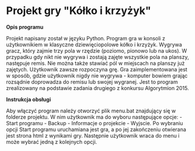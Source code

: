 # Projekt gry "Kółko i krzyżyk"

**Opis programu**  

Projekt napisany został w języku Python. Program gra w konsoli z użytkownikiem w klasyczne dziewięciopolowe kółko i krzyżyk. Wygrywa gracz, który zajmie trzy pola w rzędzie (poziomo, pionowo lub na ukos). W przypadku gdy nikt
nie wygrywa i zostają zajęte wszystkie pola na planszy, następuje remis. Nie można także stawiać pól w miejscach na planszy już zajętych. Użytkownik zawsze rozpoczyna grę. Gra
zaimplementowana jest w sposób, gdzie użytkownik nigdy nie wygrywa - komputer bowiem grając rozsądnie doprowadza do remisu lub swojej wygranej. Jest to program zrealizowany 
na podstawie zadania drugiego z konkursu Algorytmion 2015.

**Instrukcja obsługi**  

Aby włączyć program należy otworzyć plik menu.bat znajdujący się w folderze projektu. W nim użytkownik ma do wyboru następujące opcje: - Start programu - Backup - Informacje o projekcie - Wyjscie. Po wybraniu opcji Start programu uruchamiana jest gra, a po jej zakończeniu otwierana jest strona html z wynikami gry. Następnie użytkownik wraca do menu i może wybrać jedną z kolejnych opcji.

